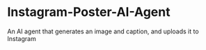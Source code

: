 # Instagram-Poster-AI-Agent
An AI agent that generates an image and caption, and uploads it to Instagram

